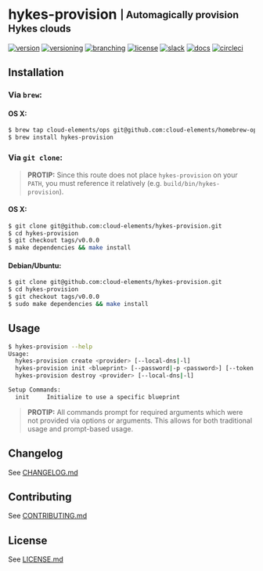 # hykes-provision <sub><sup>| Automagically provision Hykes clouds</sup></sub>
[![version](http://img.shields.io/badge/version-v0.0.0-blue.svg)](https://github.com/cloud-elements/hykes-provision/blob/master/CHANGELOG.md)
[![versioning](http://img.shields.io/badge/versioning-semver-blue.svg)](http://semver.org/)
[![branching](http://img.shields.io/badge/branching-github%20flow-blue.svg)](https://guides.github.com/introduction/flow/)
[![license](http://img.shields.io/badge/license-apache-blue.svg)](https://github.com/cloud-elements/hykes-provision/blob/master/LICENSE.md)
[![slack](http://img.shields.io/badge/slack-join-blue.svg)](https://ce-success.herokuapp.com/)
[![docs](http://img.shields.io/badge/docs-read-blue.svg)](https://developers.cloud-elements.com/docs/on-prem/)
[![circleci](https://circleci.com/gh/cloud-elements/hykes-provision.svg?style=shield&circle-token=2d35151de096fc8262c228fdd111b85b2bc0f5f9)](https://circleci.com/gh/cloud-elements/hykes-provision)

## Installation

### Via `brew`:

#### OS X:

```bash
$ brew tap cloud-elements/ops git@github.com:cloud-elements/homebrew-ops.git
$ brew install hykes-provision
```

### Via `git clone`:

> __PROTIP:__ Since this route does not place `hykes-provision` on your `PATH`, you must reference
it relatively (e.g. `build/bin/hykes-provision`).

#### OS X:

```bash
$ git clone git@github.com:cloud-elements/hykes-provision.git
$ cd hykes-provision
$ git checkout tags/v0.0.0
$ make dependencies && make install
```

#### Debian/Ubuntu:

```bash
$ git clone git@github.com:cloud-elements/hykes-provision.git
$ cd hykes-provision
$ git checkout tags/v0.0.0
$ sudo make dependencies && make install
```

## Usage

```bash
$ hykes-provision --help
Usage:
  hykes-provision create <provider> [--local-dns|-l]
  hykes-provision init <blueprint> [--password|-p <password>] [--token|-t <token>]
  hykes-provision destroy <provider> [--local-dns|-l]

Setup Commands:
  init     Initialize to use a specific blueprint
```

> __PROTIP:__ All commands prompt for required arguments which were not provided via options or
arguments. This allows for both traditional usage and prompt-based usage.

## Changelog

See [CHANGELOG.md](CHANGELOG.md)

## Contributing

See [CONTRIBUTING.md](CONTRIBUTING.md)

## License

See [LICENSE.md](LICENSE.md)
